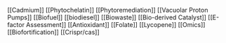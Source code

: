 [[Cadmium]]
[[Phytochelatin]]
[[Phytoremediation]]
[[Vacuolar Proton Pumps]]
[[Biofuel]]
[[biodiesel]]
[[Biowaste]]
[[Bio-derived Catalyst]]
[[E-factor Assessment]]
[[Antioxidant]]
[[Folate]]
[[Lycopene]]
[[Omics]]
[[Biofortification]]
[[Crispr/cas]]
